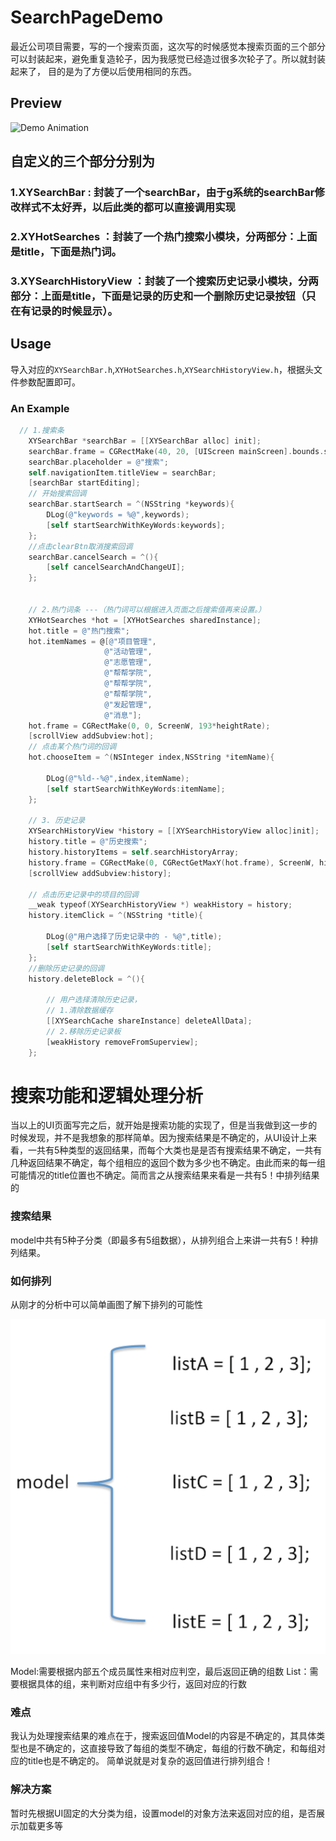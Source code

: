 # SearchPageDemo

最近公司项目需要，写的一个搜索页面，这次写的时候感觉本搜索页面的三个部分可以封装起来，避免重复造轮子，因为我感觉已经造过很多次轮子了。所以就封装起来了，
目的是为了方便以后使用相同的东西。

## Preview
![Demo Animation](animation.gif)

## 自定义的三个部分分别为
### 1.XYSearchBar : 封装了一个searchBar，由于g系统的searchBar修改样式不太好弄，以后此类的都可以直接调用实现
### 2.XYHotSearches ：封装了一个热门搜索小模块，分两部分：上面是title，下面是热门词。
### 3.XYSearchHistoryView ：封装了一个搜索历史记录小模块，分两部分：上面是title，下面是记录的历史和一个删除历史记录按钮（只在有记录的时候显示）。

## Usage
导入对应的```XYSearchBar.h```,```XYHotSearches.h```,```XYSearchHistoryView.h```，根据头文件参数配置即可。
### An Example

```Objective-C
  // 1.搜索条
    XYSearchBar *searchBar = [[XYSearchBar alloc] init];
    searchBar.frame = CGRectMake(40, 20, [UIScreen mainScreen].bounds.size.width - 80, 30);
    searchBar.placeholder = @"搜索";
    self.navigationItem.titleView = searchBar;
    [searchBar startEditing];
    // 开始搜索回调
    searchBar.startSearch = ^(NSString *keywords){
        DLog(@"keywords = %@",keywords);
        [self startSearchWithKeyWords:keywords];
    };
    //点击clearBtn取消搜索回调
    searchBar.cancelSearch = ^(){
        [self cancelSearchAndChangeUI];
    };
    
    
    // 2.热门词条 ---（热门词可以根据进入页面之后搜索值再来设置。）
    XYHotSearches *hot = [XYHotSearches sharedInstance];
    hot.title = @"热门搜索";
    hot.itemNames = @[@"项目管理",
                     @"活动管理",
                     @"志愿管理",
                     @"帮帮学院",
                     @"帮帮学院",
                     @"帮帮学院",
                     @"发起管理",
                     @"消息"];
    hot.frame = CGRectMake(0, 0, ScreenW, 193*heightRate);
    [scrollView addSubview:hot];
    // 点击某个热门词的回调
    hot.chooseItem = ^(NSInteger index,NSString *itemName){
    
        DLog(@"%ld--%@",index,itemName);
        [self startSearchWithKeyWords:itemName];
    };
    
    // 3. 历史记录
    XYSearchHistoryView *history = [[XYSearchHistoryView alloc]init];
    history.title = @"历史搜索";
    history.historyItems = self.searchHistoryArray;
    history.frame = CGRectMake(0, CGRectGetMaxY(hot.frame), ScreenW, history.totalHeight);
    [scrollView addSubview:history];
    
    // 点击历史记录中的项目的回调
    __weak typeof(XYSearchHistoryView *) weakHistory = history;
    history.itemClick = ^(NSString *title){
        
        DLog(@"用户选择了历史记录中的 - %@",title);
        [self startSearchWithKeyWords:title];
    };
    //删除历史记录的回调
    history.deleteBlock = ^(){
    
        // 用户选择清除历史记录，
        // 1.清除数据缓存
        [[XYSearchCache shareInstance] deleteAllData];
        // 2.移除历史记录板
        [weakHistory removeFromSuperview];
    };
```
# 搜索功能和逻辑处理分析
当以上的UI页面写完之后，就开始是搜索功能的实现了，但是当我做到这一步的时候发现，并不是我想象的那样简单。因为搜索结果是不确定的，从UI设计上来看，一共有5种类型的返回结果，而每个大类也是是否有搜索结果不确定，一共有几种返回结果不确定，每个组相应的返回个数为多少也不确定。由此而来的每一组可能情况的title位置也不确定。简而言之从搜索结果来看是一共有5！中排列结果的

### 搜索结果
model中共有5种子分类（即最多有5组数据），从排列组合上来讲一共有5！种排列结果。

### 如何排列
从刚才的分析中可以简单画图了解下排列的可能性

<!--![GitHub set up](https://help.github.com/assets/images/site/set-up-git.gif)-->
![Demo searchResoult](searchResoult.png)

Model:需要根据内部五个成员属性来相对应判空，最后返回正确的组数
List：需要根据具体的组，来判断对应组中有多少行，返回对应的行数

### 难点
我认为处理搜索结果的难点在于，搜索返回值Model的内容是不确定的，其具体类型也是不确定的，这直接导致了每组的类型不确定，每组的行数不确定，和每组对应的title也是不确定的。
简单说就是对复杂的返回值进行排列组合！

### 解决方案
暂时先根据UI固定的大分类为组，设置model的对象方法来返回对应的组，是否展示加载更多等
